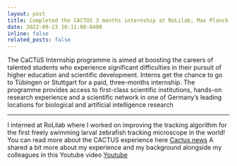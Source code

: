 ```yaml
---
layout: post
title: Completed the CACTUS 3 months internship at RoLilab, Max Planck Institute for Biological Cybernetics, Tubingen Germany
date: 2022-09-23 16:11:00-0400
inline: false
related_posts: false
---
```


The CaCTüS Internship programme is aimed at boosting the careers of talented students who experience significant difficulties in their pursuit of higher education and scientific development. Interns get the chance to go to Tübingen or Stuttgart for a paid, three-months internship. The programme provides access to first-class scientific institutions, hands-on research experience and a scientific network in one of Germany’s leading locations for biological and artificial intelligence research

***

I interned at RoLilab where I worked on improving the tracking algorithm for the first freely swimming larval zebrafish tracking microscope in the world! You can read more about the CACTUS experience here <a href="https://www.projects.tuebingen.mpg.de/news/">Cactus news</a> A shared a bit more about my experience and my background alongside my colleagues in this Youtube video <a href="https://youtu.be/Wf1xgKbPj_Y">Youtube</a> 

<!-- #### Hipster list
<ul>
    <li>brunch</li>
    <li>fixie</li>
    <li>raybans</li>
    <li>messenger bag</li>
</ul> -->

<!-- Hoodie Thundercats retro, tote bag 8-bit Godard craft beer gastropub. Truffaut Tumblr taxidermy, raw denim Kickstarter sartorial dreamcatcher. Quinoa chambray slow-carb salvia readymade, bicycle rights 90's yr typewriter selfies letterpress cardigan vegan.

***

Pug heirloom High Life vinyl swag, single-origin coffee four dollar toast taxidermy reprehenderit fap distillery master cleanse locavore. Est anim sapiente leggings Brooklyn ea. Thundercats locavore excepteur veniam eiusmod. Raw denim Truffaut Schlitz, migas sapiente Portland VHS twee Bushwick Marfa typewriter retro id keytar. -->

<!-- > We do not grow absolutely, chronologically. We grow sometimes in one dimension, and not in another, unevenly. We grow partially. We are relative. We are mature in one realm, childish in another.
> —Anais Nin

Fap aliqua qui, scenester pug Echo Park polaroid irony shabby chic ex cardigan church-key Odd Future accusamus. Blog stumptown sartorial squid, gastropub duis aesthetic Truffaut vero. Pinterest tilde twee, odio mumblecore jean shorts lumbersexual. -->
